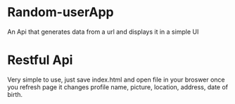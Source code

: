 # Random-userApp
An Api that generates data from a url and displays it in a simple UI
# Restful Api
Very simple to use, just save index.html and open file in your broswer once you refresh page it changes profile name, picture, location, address, date of birth.
